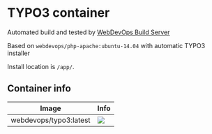 # TYPO3 container

Automated build and tested by [WebDevOps Build Server](https://build.webdevops.io/)

Based on `webdevops/php-apache:ubuntu-14.04` with automatic TYPO3 installer

Install location is `/app/`.

## Container info

Image                               | Info                                                                       
----------------------------------- | ----------------------------------------------------------------------------------
webdevops/typo3:latest              | [![](https://badge.imagelayers.io/webdevops/typo3:latest.svg)](https://imagelayers.io/?images=webdevops/typo3:latest 'Get your own badge on imagelayers.io')
